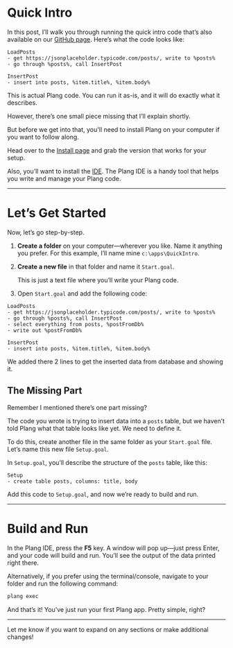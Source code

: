 # Quick Intro

In this post, I’ll walk you through running the quick intro code that’s also available on our [GitHub page](link-to-github). Here’s what the code looks like:

```plang
LoadPosts
- get https://jsonplaceholder.typicode.com/posts/, write to %posts%
- go through %posts%, call InsertPost 

InsertPost
- insert into posts, %item.title%, %item.body%
```

This is actual Plang code. You can run it as-is, and it will do exactly what it describes.

However, there’s one small piece missing that I’ll explain shortly.

But before we get into that, you'll need to install Plang on your computer if you want to follow along.

Head over to the [Install page](../Install.md) and grab the version that works for your setup.

Also, you’ll want to install the [IDE](../IDE.md). The Plang IDE is a handy tool that helps you write and manage your Plang code.

---

# Let’s Get Started

Now, let’s go step-by-step.

1. **Create a folder** on your computer—wherever you like. Name it anything you prefer. For this example, I’ll name mine `c:\apps\QuickIntro`.

2. **Create a new file** in that folder and name it `Start.goal`. 

   This is just a text file where you’ll write your Plang code.

3. Open `Start.goal` and add the following code:

```plang
LoadPosts
- get https://jsonplaceholder.typicode.com/posts/, write to %posts%
- go through %posts%, call InsertPost 
- select everything from posts, %postFromDb%
- write out %postFromDb%

InsertPost
- insert into posts, %item.title%, %item.body%
```

We added there 2 lines to get the inserted data from database and showing it.

## The Missing Part

Remember I mentioned there’s one part missing?

The code you wrote is trying to insert data into a `posts` table, but we haven’t told Plang what that table looks like yet. We need to define it.

To do this, create another file in the same folder as your `Start.goal` file. Let’s name this new file `Setup.goal`.

In `Setup.goal`, you’ll describe the structure of the `posts` table, like this:

```plang
Setup
- create table posts, columns: title, body
```

Add this code to `Setup.goal`, and now we’re ready to build and run.

---

# Build and Run

In the Plang IDE, press the **F5** key. A window will pop up—just press Enter, and your code will build and run. You’ll see the output of the data printed right there.

Alternatively, if you prefer using the terminal/console, navigate to your folder and run the following command:

```bash
plang exec
```

And that’s it! You’ve just run your first Plang app. Pretty simple, right?

---

Let me know if you want to expand on any sections or make additional changes!